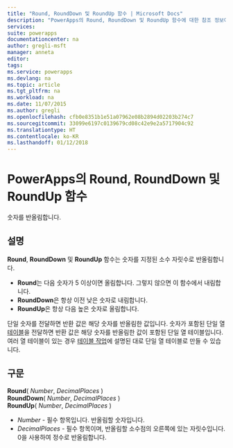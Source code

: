 ```yaml
---
title: "Round, RoundDown 및 RoundUp 함수 | Microsoft Docs"
description: "PowerApps의 Round, RoundDown 및 RoundUp 함수에 대한 참조 정보이며, 구문을 포함하고 있습니다."
services: 
suite: powerapps
documentationcenter: na
author: gregli-msft
manager: anneta
editor: 
tags: 
ms.service: powerapps
ms.devlang: na
ms.topic: article
ms.tgt_pltfrm: na
ms.workload: na
ms.date: 11/07/2015
ms.author: gregli
ms.openlocfilehash: cfb0e8351b1e51a07962e08b2894d02203b274c7
ms.sourcegitcommit: 33099e6197c0139679cd08c42e9e2a5717904c92
ms.translationtype: HT
ms.contentlocale: ko-KR
ms.lasthandoff: 01/12/2018
---
```

# <a name="round-rounddown-and-roundup-functions-in-powerapps"></a>PowerApps의 Round, RoundDown 및 RoundUp 함수
숫자를 반올림합니다.

## <a name="description"></a>설명
**Round**, **RoundDown** 및 **RoundUp** 함수는 숫자를 지정된 소수 자릿수로 반올림합니다.

* **Round**는 다음 숫자가 5 이상이면 올림합니다. 그렇지 않으면 이 함수에서 내림합니다.
* **RoundDown**은 항상 이전 낮은 숫자로 내림합니다.
* **RoundUp**은 항상 다음 높은 숫자로 올림합니다.

단일 숫자를 전달하면 반환 값은 해당 숫자를 반올림한 값입니다.  숫자가 포함된 단일 열 [테이블](../working-with-tables.md)을 전달하면 반환 값은 해당 숫자를 반올림한 값이 포함된 단일 열 테이블입니다. 여러 열 테이블이 있는 경우 [테이블 작업](../working-with-tables.md)에 설명된 대로 단일 열 테이블로 만들 수 있습니다.

## <a name="syntax"></a>구문
**Round**( *Number*, *DecimalPlaces* )<br>**RoundDown**( *Number*, *DecimalPlaces* )<br>**RoundUp**( *Number*, *DecimalPlaces* )

* *Number* - 필수 항목입니다. 반올림할 숫자입니다.
* *DecimalPlaces* - 필수 항목이며,  반올림할 소수점의 오른쪽에 있는 자릿수입니다.  0을 사용하여 정수로 반올림합니다.  

